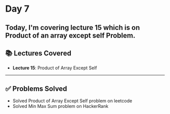 # Day 7

Today, I'm covering lecture 15 which is on Product of an array except self Problem. 
---

## 📚 Lectures Covered

- **Lecture 15**: Product of Array Except Self
---

## ✅ Problems Solved

- Solved Product of Array Except Self problem on leetcode
- Solved Min Max Sum problem on HackerRank

